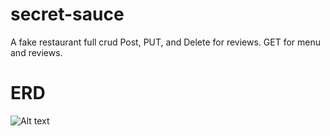 # secret-sauce
A fake restaurant full crud Post, PUT, and Delete for reviews. GET for menu and reviews.



# ERD
![Alt text]( https://res.cloudinary.com/marssantos/image/upload/v1646093637/Screen_Shot_2022-02-28_at_7.12.10_PM_rpxdeq.png)
